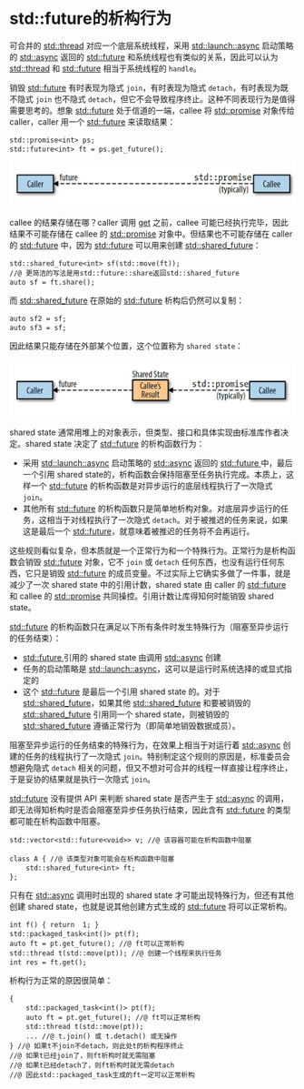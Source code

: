# std::future的析构行为

可合并的 [std::thread](https://en.cppreference.com/w/cpp/thread/thread) 对应一个底层系统线程，采用 [std::launch::async](https://en.cppreference.com/w/cpp/thread/launch) 启动策略的 [std::async](https://en.cppreference.com/w/cpp/thread/async) 返回的 [std::future](https://en.cppreference.com/w/cpp/thread/future) 和系统线程也有类似的关系，因此可以认为 [std::thread](https://en.cppreference.com/w/cpp/thread/thread) 和 [std::future](https://en.cppreference.com/w/cpp/thread/future) 相当于系统线程的 `handle`。

销毁 [std::future](https://en.cppreference.com/w/cpp/thread/future) 有时表现为隐式 `join`，有时表现为隐式 `detach`，有时表现为既不隐式 `join` 也不隐式 `detach`，但它不会导致程序终止。这种不同表现行为是值得需要思考的。想象 [std::future](https://en.cppreference.com/w/cpp/thread/future) 处于信道的一端，callee 将 [std::promise](https://en.cppreference.com/w/cpp/thread/promise) 对象传给 caller，caller 用一个 [std::future](https://en.cppreference.com/w/cpp/thread/future) 来读取结果：

```
std::promise<int> ps;
std::future<int> ft = ps.get_future();
```

![](../../img/promise_future.png)

callee 的结果存储在哪？caller 调用 [get](https://en.cppreference.com/w/cpp/thread/future/get) 之前，callee 可能已经执行完毕，因此结果不可能存储在 callee 的 [std::promise](https://en.cppreference.com/w/cpp/thread/promise) 对象中。但结果也不可能存储在 caller 的 [std::future](https://en.cppreference.com/w/cpp/thread/future) 中，因为 [std::future](https://en.cppreference.com/w/cpp/thread/future) 可以用来创建 [std::shared_future](https://en.cppreference.com/w/cpp/thread/shared_future)：

```
std::shared_future<int> sf(std::move(ft));
//@ 更简洁的写法是用std::future::share返回std::shared_future
auto sf = ft.share();
```

而 [std::shared_future](https://en.cppreference.com/w/cpp/thread/shared_future) 在原始的 [std::future](https://en.cppreference.com/w/cpp/thread/future) 析构后仍然可以复制：

```
auto sf2 = sf;
auto sf3 = sf;
```

因此结果只能存储在外部某个位置，这个位置称为 `shared state`：

![](../../img/shared_state.png)

shared state 通常用堆上的对象表示，但类型、接口和具体实现由标准库作者决定。shared state 决定了 [std::future](https://en.cppreference.com/w/cpp/thread/future) 的析构函数行为：

- 采用 [std::launch::async](https://en.cppreference.com/w/cpp/thread/launch) 启动策略的 [std::async](https://en.cppreference.com/w/cpp/thread/async) 返回的 [std::future ](https://en.cppreference.com/w/cpp/thread/future) 中，最后一个引用 shared state的，析构函数会保持阻塞至任务执行完成。本质上，这样一个 [std::future](https://en.cppreference.com/w/cpp/thread/future) 的析构函数是对异步运行的底层线程执行了一次隐式 `join`。
- 其他所有 [std::future](https://en.cppreference.com/w/cpp/thread/future) 的析构函数只是简单地析构对象。对底层异步运行的任务，这相当于对线程执行了一次隐式 `detach`。对于被推迟的任务来说，如果这是最后一个 [std::future](https://en.cppreference.com/w/cpp/thread/future)，就意味着被推迟的任务将不会再运行。

这些规则看似复杂，但本质就是一个正常行为和一个特殊行为。正常行为是析构函数会销毁 [std::future](https://en.cppreference.com/w/cpp/thread/future) 对象，它不 `join` 或 `detach` 任何东西，也没有运行任何东西，它只是销毁 [std::future](https://en.cppreference.com/w/cpp/thread/future) 的成员变量。不过实际上它确实多做了一件事，就是减少了一次 shared state 中的引用计数，shared state 由 caller 的  [std::future](https://en.cppreference.com/w/cpp/thread/future) 和 callee 的 [std::promise](https://en.cppreference.com/w/cpp/thread/promise) 共同操控。引用计数让库得知何时能销毁 shared state。

[std::future](https://en.cppreference.com/w/cpp/thread/future) 的析构函数只在满足以下所有条件时发生特殊行为（阻塞至异步运行的任务结束）：

- [std::future ](https://en.cppreference.com/w/cpp/thread/future) 引用的 shared state 由调用 [std::async](https://en.cppreference.com/w/cpp/thread/async) 创建
- 任务的启动策略是 [std::launch::async](https://en.cppreference.com/w/cpp/thread/launch)，这可以是运行时系统选择的或显式指定的
- 这个 [std::future](https://en.cppreference.com/w/cpp/thread/future) 是最后一个引用 shared state 的。对于 [std::shared_future](https://en.cppreference.com/w/cpp/thread/shared_future)，如果其他 [std::shared_future](https://en.cppreference.com/w/cpp/thread/shared_future) 和要被销毁的 [std::shared_future](https://en.cppreference.com/w/cpp/thread/shared_future) 引用同一个 shared state，则被销毁的 [std::shared_future](https://en.cppreference.com/w/cpp/thread/shared_future) 遵循正常行为（即简单地销毁数据成员）。

阻塞至异步运行的任务结束的特殊行为，在效果上相当于对运行着 [std::async](https://en.cppreference.com/w/cpp/thread/async) 创建的任务的线程执行了一次隐式 `join`。特别制定这个规则的原因是，标准委员会想避免隐式 `detach` 相关的问题，但又不想对可合并的线程一样直接让程序终止，于是妥协的结果就是执行一次隐式 `join`。

[std::future](https://en.cppreference.com/w/cpp/thread/future) 没有提供 API 来判断 shared state 是否产生于 [std::async](https://en.cppreference.com/w/cpp/thread/async) 的调用，即无法得知析构时是否会阻塞至异步任务执行结束，因此含有 [std::future](https://en.cppreference.com/w/cpp/thread/future) 的类型都可能在析构函数中阻塞。

```
std::vector<std::future<void>> v; //@ 该容器可能在析构函数中阻塞

class A { //@ 该类型对象可能会在析构函数中阻塞
    std::shared_future<int> ft;
};
```

只有在 [std::async](https://en.cppreference.com/w/cpp/thread/async) 调用时出现的 shared state 才可能出现特殊行为，但还有其他创建 shared state，也就是说其他创建方式生成的 [std::future](https://en.cppreference.com/w/cpp/thread/future) 将可以正常析构。

```
int f() { return  1; }
std::packaged_task<int()> pt(f);
auto ft = pt.get_future(); //@ ft可以正常析构
std::thread t(std::move(pt)); //@ 创建一个线程来执行任务
int res = ft.get();
```

析构行为正常的原因很简单：

```
{
    std::packaged_task<int()> pt(f);
    auto ft = pt.get_future(); //@ ft可以正常析构
    std::thread t(std::move(pt));
    ... //@ t.join() 或 t.detach() 或无操作
} //@ 如果t不join不detach，则此处t的析构程序终止
//@ 如果t已经join了，则ft析构时就无需阻塞
//@ 如果t已经detach了，则ft析构时就无需detach
//@ 因此std::packaged_task生成的ft一定可以正常析构
```







